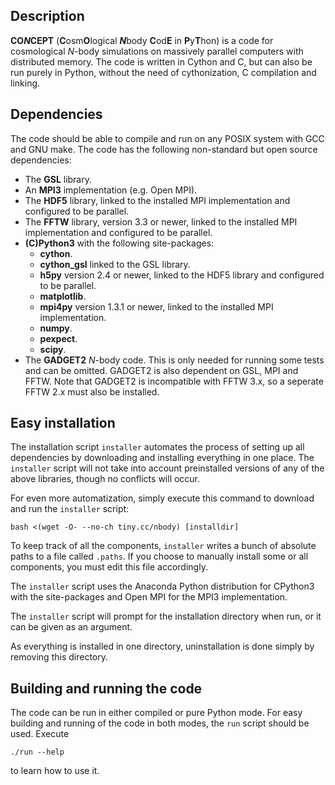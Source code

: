 ## Description
**CO*N*CEPT** (**C**osm**O**logical ***N***body **C**od**E** in **P**y**T**hon)
is a code for cosmological *N*-body simulations on massively parallel computers
with distributed memory. The code is written in Cython and C, but can also be
run purely in Python, without the need of cythonization, C compilation and
linking.

## Dependencies
The code should be able to compile and run on any POSIX system with GCC and
GNU make. The code has the following non-standard but open source dependencies:
- The **GSL** library.
- An **MPI3** implementation (e.g. Open MPI).
- The **HDF5** library, linked to the installed MPI implementation and
  configured to be parallel.
- The **FFTW** library, version 3.3 or newer, linked to the installed MPI
  implementation and configured to be parallel.
- **(C)Python3** with the following site-packages:
  - **cython**.
  - **cython_gsl** linked to the GSL library.
  - **h5py** version 2.4 or newer, linked to the HDF5
    library and configured to be parallel.
  - **matplotlib**.
  - **mpi4py** version 1.3.1 or newer, linked to the
    installed MPI implementation.
  - **numpy**.
  - **pexpect**.
  - **scipy**.
- The **GADGET2** *N*-body code. This is only needed for running some
  tests and can be omitted. GADGET2 is also dependent on GSL, MPI and
  FFTW. Note that GADGET2 is incompatible with FFTW 3.x, so a seperate
  FFTW 2.x must also be installed.

## Easy installation
The installation script `installer` automates the process of setting up
all dependencies by downloading and installing everything in one place.
The `installer` script will not take into account preinstalled versions
of any of the above libraries, though no conflicts will occur.

For even more automatization, simply execute this command to download
and run the `installer` script:

    bash <(wget -O- --no-ch tiny.cc/nbody) [installdir]

To keep track of all the components, `installer` writes a bunch of absolute
paths to a file called `.paths`. If you choose to manually install some or
all components, you must edit this file accordingly.

The `installer` script uses the Anaconda Python distribution for CPython3
with the site-packages and Open MPI for the MPI3 implementation.

The `installer` script will prompt for the installation directory when run,
or it can be given as an argument.

As everything is installed in one directory, uninstallation is done simply
by removing this directory.

## Building and running the code
The code can be run in either compiled or pure Python mode.
For easy building and running of the code in both modes, the `run` script
should be used. Execute

    ./run --help

to learn how to use it.


